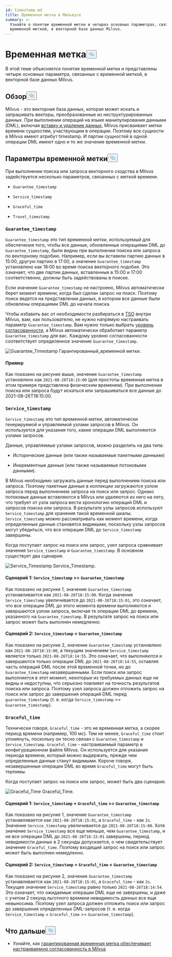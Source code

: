 ```yaml
---
id: timestamp.md
title: Временная метка в Мильвусе
summary: >-
  Узнайте о понятии временной метки и четырех основных параметрах, связанных с
  временной меткой, в векторной базе данных Milvus.
---
```

<h1 id="Timestamp" class="common-anchor-header">Временная метка<button data-href="#Timestamp" class="anchor-icon" translate="no">
      <svg translate="no"
        aria-hidden="true"
        focusable="false"
        height="20"
        version="1.1"
        viewBox="0 0 16 16"
        width="16"
      >
        <path
          fill="#0092E4"
          fill-rule="evenodd"
          d="M4 9h1v1H4c-1.5 0-3-1.69-3-3.5S2.55 3 4 3h4c1.45 0 3 1.69 3 3.5 0 1.41-.91 2.72-2 3.25V8.59c.58-.45 1-1.27 1-2.09C10 5.22 8.98 4 8 4H4c-.98 0-2 1.22-2 2.5S3 9 4 9zm9-3h-1v1h1c1 0 2 1.22 2 2.5S13.98 12 13 12H9c-.98 0-2-1.22-2-2.5 0-.83.42-1.64 1-2.09V6.25c-1.09.53-2 1.84-2 3.25C6 11.31 7.55 13 9 13h4c1.45 0 3-1.69 3-3.5S14.5 6 13 6z"
        ></path>
      </svg>
    </button></h1><p>В этой теме объясняется понятие временной метки и представлены четыре основных параметра, связанных с временной меткой, в векторной базе данных Milvus.</p>
<h2 id="Overview" class="common-anchor-header">Обзор<button data-href="#Overview" class="anchor-icon" translate="no">
      <svg translate="no"
        aria-hidden="true"
        focusable="false"
        height="20"
        version="1.1"
        viewBox="0 0 16 16"
        width="16"
      >
        <path
          fill="#0092E4"
          fill-rule="evenodd"
          d="M4 9h1v1H4c-1.5 0-3-1.69-3-3.5S2.55 3 4 3h4c1.45 0 3 1.69 3 3.5 0 1.41-.91 2.72-2 3.25V8.59c.58-.45 1-1.27 1-2.09C10 5.22 8.98 4 8 4H4c-.98 0-2 1.22-2 2.5S3 9 4 9zm9-3h-1v1h1c1 0 2 1.22 2 2.5S13.98 12 13 12H9c-.98 0-2-1.22-2-2.5 0-.83.42-1.64 1-2.09V6.25c-1.09.53-2 1.84-2 3.25C6 11.31 7.55 13 9 13h4c1.45 0 3-1.69 3-3.5S14.5 6 13 6z"
        ></path>
      </svg>
    </button></h2><p>Milvus - это векторная база данных, которая может искать и запрашивать векторы, преобразованные из неструктурированных данных. При выполнении операций на языке манипулирования данными (DML), включая <a href="https://milvus.io/docs/v2.1.x/data_processing.md">вставку и удаление данных</a>, Milvus присваивает метки времени сущностям, участвующим в операции. Поэтому все сущности в Milvus имеют атрибут timestamp. И партии сущностей в одной операции DML имеют одно и то же значение временной метки.</p>
<h2 id="Timestamp-parameters" class="common-anchor-header">Параметры временной метки<button data-href="#Timestamp-parameters" class="anchor-icon" translate="no">
      <svg translate="no"
        aria-hidden="true"
        focusable="false"
        height="20"
        version="1.1"
        viewBox="0 0 16 16"
        width="16"
      >
        <path
          fill="#0092E4"
          fill-rule="evenodd"
          d="M4 9h1v1H4c-1.5 0-3-1.69-3-3.5S2.55 3 4 3h4c1.45 0 3 1.69 3 3.5 0 1.41-.91 2.72-2 3.25V8.59c.58-.45 1-1.27 1-2.09C10 5.22 8.98 4 8 4H4c-.98 0-2 1.22-2 2.5S3 9 4 9zm9-3h-1v1h1c1 0 2 1.22 2 2.5S13.98 12 13 12H9c-.98 0-2-1.22-2-2.5 0-.83.42-1.64 1-2.09V6.25c-1.09.53-2 1.84-2 3.25C6 11.31 7.55 13 9 13h4c1.45 0 3-1.69 3-3.5S14.5 6 13 6z"
        ></path>
      </svg>
    </button></h2><p>При выполнении поиска или запроса векторного сходства в Milvus задействуется несколько параметров, связанных с меткой времени.</p>
<ul>
<li><p><code translate="no">Guarantee_timestamp</code></p></li>
<li><p><code translate="no">Service_timestamp</code></p></li>
<li><p><code translate="no">Graceful_time</code></p></li>
<li><p><code translate="no">Travel_timestamp</code></p></li>
</ul>
<h3 id="Guaranteetimestamp" class="common-anchor-header"><code translate="no">Guarantee_timestamp</code></h3><p><code translate="no">Guarantee_timestamp</code> это тип временной метки, используемый для обеспечения того, чтобы все данные, обновленные операциями DML до <code translate="no">Guarantee_timestamp</code>, были видны при выполнении поиска или запроса по векторному подобию. Например, если вы вставили партию данных в 15:00, другую партию в 17:00, а значение <code translate="no">Guarantee_timestamp</code> установлено как 18:00 во время поиска векторного подобия. Это означает, что две партии данных, вставленные в 15:00 и 17:00 соответственно, должны быть задействованы в поиске.</p>
<p>Если значение <code translate="no">Guarantee_timestamp</code> не настроено, Milvus автоматически берет момент времени, когда был сделан запрос на поиск. Поэтому поиск ведется на представлении данных, в котором все данные были обновлены операциями DML до начала поиска.</p>
<p>Чтобы избавить вас от необходимости разбираться в <a href="https://github.com/milvus-io/milvus/blob/master/docs/design_docs/20211214-milvus_hybrid_ts.md">TSO</a> внутри Milvus, вам, как пользователю, не нужно напрямую настраивать параметр <code translate="no">Guarantee_timestamp</code>. Вам нужно только выбрать <a href="https://milvus.io/docs/v2.1.x/consistency.md">уровень согласованности</a>, а Milvus автоматически обработает параметр <code translate="no">Guarantee_timestamp</code> для вас. Каждому уровню согласованности соответствует определенное значение <code translate="no">Guarantee_timestamp</code>.</p>
<p>
  
   <span class="img-wrapper"> <img translate="no" src="/docs/v2.5.x/assets/Guarantee_Timestamp.png" alt="Guarantee_Timestamp" class="doc-image" id="guarantee_timestamp" />
   </span> <span class="img-wrapper"> <span>Гарантированный_временной метки</span>. </span></p>
<h4 id="Example" class="common-anchor-header">Пример</h4><p>Как показано на рисунке выше, значение <code translate="no">Guarantee_timestamp</code> установлено как <code translate="no">2021-08-26T18:15:00</code> (для простоты временная метка в этом примере представлена физическим временем). При выполнении поиска или запроса будут искаться или запрашиваться все данные до 2021-08-26T18:15:00.</p>
<h3 id="Servicetimestamp" class="common-anchor-header"><code translate="no">Service_timestamp</code></h3><p><code translate="no">Service_timestamp</code> это тип временной метки, автоматически генерируемой и управляемой узлами запросов в Milvus. Он используется для указания того, какие операции DML выполняются узлами запросов.</p>
<p>Данные, управляемые узлами запросов, можно разделить на два типа:</p>
<ul>
<li><p>Исторические данные (или также называемые пакетными данными)</p></li>
<li><p>Инкрементные данные (или также называемые потоковыми данными).</p></li>
</ul>
<p>В Milvus необходимо загружать данные перед выполнением поиска или запроса. Поэтому пакетные данные в коллекции загружаются узлом запроса перед выполнением запроса на поиск или запрос. Однако потоковые данные вставляются в Milvus или удаляются из него на лету, что требует от узла запроса вести хронологию операций DML и запросов поиска или запроса. В результате узлы запросов используют <code translate="no">Service_timestamp</code> для хранения такой временной шкалы. <code translate="no">Service_timestamp</code> можно рассматривать как момент времени, когда определенные данные становятся видимыми, поскольку узлы запросов могут убедиться, что все операции DML до <code translate="no">Service_timestamp</code> завершены.</p>
<p>Когда поступает запрос на поиск или запрос, узел запроса сравнивает значения <code translate="no">Service_timestamp</code> и <code translate="no">Guarantee_timestamp</code>. В основном существует два сценария.</p>
<p>
  
   <span class="img-wrapper"> <img translate="no" src="/docs/v2.5.x/assets/Service_Timestamp.png" alt="Service_Timestamp" class="doc-image" id="service_timestamp" />
   </span> <span class="img-wrapper"> <span>Service_Timestamp</span>. </span></p>
<h4 id="Scenario-1-Servicetimestamp--Guaranteetimestamp" class="common-anchor-header">Сценарий 1: <code translate="no">Service_timestamp</code> &gt;= <code translate="no">Guarantee_timestamp</code></h4><p>Как показано на рисунке 1, значение <code translate="no">Guarantee_timestamp</code> устанавливается как <code translate="no">2021-08-26T18:15:00</code>. Когда значение <code translate="no">Service_timestamp</code> увеличивается до <code translate="no">2021-08-26T18:15:01</code>, это означает, что все операции DML до этого момента времени выполняются и завершаются узлом запроса, включая те операции DML до времени, указанного на <code translate="no">Guarantee_timestamp</code>. В результате запрос на поиск или запрос может быть выполнен немедленно.</p>
<h4 id="Scenario-2-Servicetimestamp--Guaranteetimestamp" class="common-anchor-header">Сценарий 2: <code translate="no">Service_timestamp</code> &lt; <code translate="no">Guarantee_timestamp</code></h4><p>Как показано на рисунке 2, значение <code translate="no">Guarantee_timestamp</code> установлено как <code translate="no">2021-08-26T18:15:00</code>, а текущим значением <code translate="no">Service_timestamp</code> является только <code translate="no">2021-08-26T18:14:55</code>. Это означает, что выполняются и завершаются только операции DML до <code translate="no">2021-08-26T18:14:55</code>, оставляя часть операций DML после этой временной точки, но до <code translate="no">Guarantee_timestamp</code> незавершенными. Если поиск или запрос выполняется в этот момент, некоторые из требуемых данных еще не видны и недоступны, что серьезно повлияет на точность результатов поиска или запроса. Поэтому узел запроса должен отложить запрос на поиск или запрос до завершения операций DML перед <code translate="no">guarantee_timestamp</code> (т. е. когда <code translate="no">Service_timestamp</code> &gt;= <code translate="no">Guarantee_timestamp</code>).</p>
<h3 id="Gracefultime" class="common-anchor-header"><code translate="no">Graceful_time</code></h3><p>Технически говоря, <code translate="no">Graceful_time</code> - это не временная метка, а скорее период времени (например, 100 мс). Тем не менее, <code translate="no">Graceful_time</code> стоит упомянуть, поскольку он тесно связан с <code translate="no">Guarantee_timestamp</code> и <code translate="no">Service_timestamp</code>. <code translate="no">Graceful_time</code> - настраиваемый параметр в конфигурационном файле Milvus. Он используется для указания периода времени, который можно выдержать, прежде чем определенные данные станут видимыми. Короче говоря, незавершенные операции DML во время <code translate="no">Graceful_time</code> могут быть терпимы.</p>
<p>Когда поступает запрос на поиск или запрос, может быть два сценария.</p>
<p>
  
   <span class="img-wrapper"> <img translate="no" src="/docs/v2.5.x/assets/Graceful_Time.png" alt="Graceful_Time" class="doc-image" id="graceful_time" />
   </span> <span class="img-wrapper"> <span>Graceful_Time</span>. </span></p>
<h4 id="Scenario-1-Servicetimestamp--+--Gracefultime--Guaranteetimestamp" class="common-anchor-header">Сценарий 1: <code translate="no">Service_timestamp</code> + <code translate="no">Graceful_time</code> &gt;= <code translate="no">Guarantee_timestamp</code></h4><p>Как показано на рисунке 1, значение <code translate="no">Guarantee_timestamp</code> устанавливается как <code translate="no">2021-08-26T18:15:01</code>, а <code translate="no">Graceful_time</code> - как <code translate="no">2s</code>. Значение <code translate="no">Service_timestamp</code> увеличивается до <code translate="no">2021-08-26T18:15:00</code>. Хотя значение <code translate="no">Service_timestamp</code> все еще меньше, чем <code translate="no">Guarantee_timestamp</code>, и не все операции DML до <code translate="no">2021-08-26T18:15:01</code> завершены, период невидимости данных в 2 секунды допускается, о чем свидетельствует значение <code translate="no">Graceful_time</code>. Поэтому входящий запрос на поиск или запрос может быть выполнен немедленно.</p>
<h4 id="Scenario-2-Servicetimestamp--+--Gracefultime--Guaranteetimestamp" class="common-anchor-header">Сценарий 2: <code translate="no">Service_timestamp</code> + <code translate="no">Graceful_time</code> &lt; <code translate="no">Guarantee_timestamp</code></h4><p>Как показано на рисунке 2, значение <code translate="no">Guarantee_timestamp</code> устанавливается как <code translate="no">2021-08-26T18:15:01</code>, а <code translate="no">Graceful_time</code> - как <code translate="no">2s</code>. Текущее значение <code translate="no">Service_timestamp</code> равно только <code translate="no">2021-08-26T18:14:54</code>. Это означает, что ожидаемые операции DML еще не завершены, и даже с учетом 2 секунд льготного времени невидимость данных все еще невыносима. Поэтому узел запроса должен отложить поиск или запрос до завершения определенных DML-запросов (т. е. когда <code translate="no">Service_timestamp</code> + <code translate="no">Graceful_time</code> &gt;= <code translate="no">Guarantee_timestamp</code>).</p>
<h2 id="Whats-next" class="common-anchor-header">Что дальше<button data-href="#Whats-next" class="anchor-icon" translate="no">
      <svg translate="no"
        aria-hidden="true"
        focusable="false"
        height="20"
        version="1.1"
        viewBox="0 0 16 16"
        width="16"
      >
        <path
          fill="#0092E4"
          fill-rule="evenodd"
          d="M4 9h1v1H4c-1.5 0-3-1.69-3-3.5S2.55 3 4 3h4c1.45 0 3 1.69 3 3.5 0 1.41-.91 2.72-2 3.25V8.59c.58-.45 1-1.27 1-2.09C10 5.22 8.98 4 8 4H4c-.98 0-2 1.22-2 2.5S3 9 4 9zm9-3h-1v1h1c1 0 2 1.22 2 2.5S13.98 12 13 12H9c-.98 0-2-1.22-2-2.5 0-.83.42-1.64 1-2.09V6.25c-1.09.53-2 1.84-2 3.25C6 11.31 7.55 13 9 13h4c1.45 0 3-1.69 3-3.5S14.5 6 13 6z"
        ></path>
      </svg>
    </button></h2><ul>
<li>Узнайте, как <a href="/docs/ru/consistency.md">гарантированная временная метка обеспечивает настраиваемую согласованность в Milvus</a></li>
</ul>
